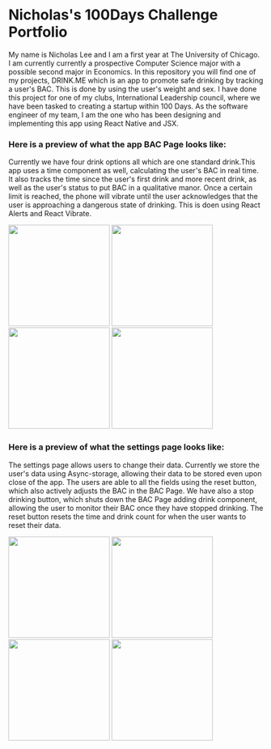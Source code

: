# Nicholas's 100Days Challenge Portfolio
My name is Nicholas Lee and I am a first year at The University of Chicago. 
I am currently currently a prospective Computer Science major with a possible second major in Economics.
In this repository you will find one of my projects, DRINK.ME which is an app to promote safe drinking by tracking a user's BAC.
This is done by using the user's weight and sex. I have done this project for one of my clubs, International Leadership council, where we have been tasked to creating a startup within 100 Days. As the software engineer of my team, I am the one who has been designing and implementing this app using React Native and JSX. 

### Here is a preview of what the app BAC Page looks like: 
Currently we have four drink options all which are one standard drink.This app uses a time component as well, calculating the user's BAC in real time. It also tracks the time since the user's first drink and more recent drink, as well as the user's status to put BAC in a qualitative manor. Once a certain limit is reached, the phone will vibrate until the user acknowledges that the user is approaching a dangerous state of drinking. This is doen using React Alerts and React Vibrate.

  <img src="https://user-images.githubusercontent.com/92129167/155856580-612c533b-b6c6-4cb8-a0d9-c983757d7484.jpeg" width="200">  <img src="https://user-images.githubusercontent.com/92129167/155856952-97f08a01-9e90-4eba-9c7b-4c8e079fb7f8.jpeg" width = "200">  <img src="https://user-images.githubusercontent.com/92129167/155856974-6670cbf2-6e35-4163-9e65-f7d60b3d5512.jpeg" width="200">  <img src="https://user-images.githubusercontent.com/92129167/155856977-4dc5f838-9626-4b01-9364-3c34c17ada07.jpeg" width="200">

  
     


### Here is a preview of what the settings page looks like:
The settings page allows users to change their data. Currently we store the user's data using Async-storage, allowing their data to be stored even upon close of the app. The users are able to all the fields using the reset button, which also actively adjusts the BAC in the BAC Page. We have also a stop drinking button, which shuts down the BAC Page adding drink component, allowing the user to monitor their BAC once they have stopped drinking. The reset button resets the time and drink count for when the user wants to reset their data.

  <img src="https://user-images.githubusercontent.com/92129167/155857047-6ac1ca90-b088-42dc-aefc-96bc43657709.jpeg" width="200"> <img src="https://user-images.githubusercontent.com/92129167/155856591-4773b44c-93e9-41a0-a88f-0ad02856ed6e.jpeg" width="200">  <img src="https://user-images.githubusercontent.com/92129167/155857054-0558d5ea-c4ed-42a6-bba6-8c24b8227132.jpeg" width="200">   <img src="https://user-images.githubusercontent.com/92129167/155857050-9e7d7d41-6a77-4196-b11f-4e5ded39b241.jpeg" width="200">    

